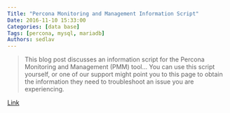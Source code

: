 ```yaml
---
Title: "Percona Monitoring and Management Information Script"
Date: 2016-11-10 15:33:00
Categories: [data base]
Tags: [percona, mysql, mariadb]
Authors: sedlav
---
```


> This blog post discusses an information script for the Percona Monitoring and Management (PMM) tool... You can use this script yourself, or one of our support might point you to this page to obtain the information they need to troubleshoot an issue you are experiencing.

[Link](https://www.blackmoreops.com/2016/11/08/top-30-ssh-shenanigans/)
